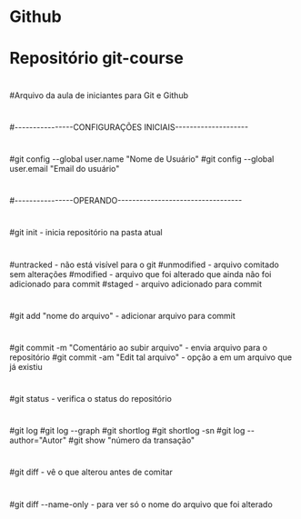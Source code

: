 # Github
#
# Repositório git-course
#
#Arquivo da aula de iniciantes para Git e Github
#
#----------------CONFIGURAÇÕES INICIAIS--------------------
#
#git config --global user.name "Nome de Usuário"
#git config --global user.email "Email do usuário"
#
#----------------OPERANDO----------------------------------
#
#git init - inicia repositório na pasta atual
#
#untracked - não está visível para o git
#unmodified - arquivo comitado sem alterações
#modified - arquivo que foi alterado que ainda não foi adicionado para commit
#staged - arquivo adicionado para commit
#
#git add "nome do arquivo" - adicionar arquivo para commit
#
#git commit -m "Comentário ao subir arquivo" - envia arquivo para o repositório
#git commit -am "Edit tal arquivo" - opção a em um arquivo que já existiu
#
#
#git status - verifica o status do repositório
#
#git log
#git log --graph
#git shortlog
#git shortlog -sn
#git log --author="Autor"
#git show "número da transação"
#
#git diff - vê o que alterou antes de comitar
#
#git diff --name-only - para ver só o nome do arquivo que foi alterado
